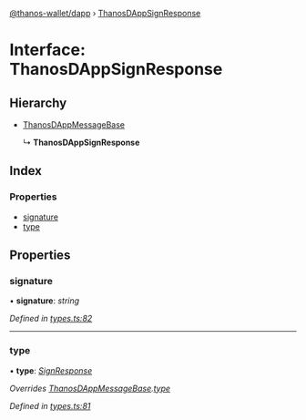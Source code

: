 [@thanos-wallet/dapp](../README.md) › [ThanosDAppSignResponse](thanosdappsignresponse.md)

# Interface: ThanosDAppSignResponse

## Hierarchy

* [ThanosDAppMessageBase](thanosdappmessagebase.md)

  ↳ **ThanosDAppSignResponse**

## Index

### Properties

* [signature](thanosdappsignresponse.md#signature)
* [type](thanosdappsignresponse.md#type)

## Properties

###  signature

• **signature**: *string*

*Defined in [types.ts:82](https://github.com/madfish-solutions/thanoswallet-dapp/blob/1e90ae9/src/types.ts#L82)*

___

###  type

• **type**: *[SignResponse](../enums/thanosdappmessagetype.md#signresponse)*

*Overrides [ThanosDAppMessageBase](thanosdappmessagebase.md).[type](thanosdappmessagebase.md#type)*

*Defined in [types.ts:81](https://github.com/madfish-solutions/thanoswallet-dapp/blob/1e90ae9/src/types.ts#L81)*
